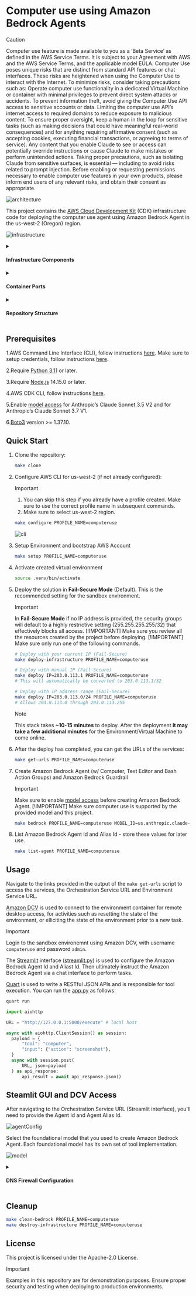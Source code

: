 # Computer use using Amazon Bedrock Agents

> [!CAUTION]
> Computer use feature is made available to you as a ‘Beta Service’ as defined in the AWS Service Terms. It is subject to your Agreement with AWS and the AWS Service Terms, and the applicable model EULA. Computer Use poses unique risks that are distinct from standard API features or chat interfaces. These risks are heightened when using the Computer Use to interact with the Internet. To minimize risks, consider taking precautions such as:
> Operate computer use functionality in a dedicated Virtual Machine or container with minimal privileges to prevent direct system attacks or accidents.
> To prevent information theft, avoid giving the Computer Use API access to sensitive accounts or data.
> Limiting the computer use API’s internet access to required domains to reduce exposure to malicious content.
> To ensure proper oversight, keep a human in the loop for sensitive tasks (such as making decisions that could have meaningful real-world consequences) and for anything requiring affirmative consent (such as accepting cookies, executing financial transactions, or agreeing to terms of service).
> Any content that you enable Claude to see or access can potentially override instructions or cause Claude to make mistakes or perform unintended actions. Taking proper precautions, such as isolating Claude from sensitive surfaces, is essential — including to avoid risks related to prompt injection. Before enabling or requesting permissions necessary to enable computer use features in your own products, please inform end users of any relevant risks, and obtain their consent as appropriate.

![architecture](./architecture/architecture.png)

This project contains the [AWS Cloud Development Kit](https://aws.amazon.com/cdk/) (CDK) infrastructure code for deploying the computer use agent using Amazon Bedrock Agent in the us-west-2 (Oregon) region.

![infrastructure](./architecture/infrastructure.png)


<details>
  <summary>
    <h4>Infrastructure Components<h4>
  </summary>
  
  - **Amazon VPC**: Configured with public and private subnets across 2 AZs in us-west-2. This configuration also has VPC flow logs enabled.
  - **Amazon ECR Repository**: Single repository for both environment and orchestration images.
  - **Amazon ECS**: ECS cluster for running containers.
  - **Amazon Task Definition**: Task definations of environment and orchestration containers with appropriate port mappings.
  - **Amazon Security Groups**: 
    - Environment container: Accepts traffic only from orchestration container
    - Orchestration container: Accepts `public` traffic on port 8501
  - **AWS IAM Roles**: Task execution role with minimal permissions
  - **Amazon CloudWatch Logs**: Configured for container logging
  - **AWS KMS**: Encryption key for secure storage

</details>

<details>
<summary>
<h4>Container Ports<h4>
</summary>

- **Environment Container**:
  - 8443: [Amazon DCV](https://aws.amazon.com/hpc/dcv/)
  - 5000: [Quart](https://github.com/pallets/quart) RESTful API
- **Orchestration Container**:
  - 8501: [Streamlit](https://streamlit.io/) interface

</details>

<details>
<summary>
<h4>Repository Structure<h4>
</summary>

```bash
├── src/amazon_bedrock_agent_app/
├── src/sandbox_environment/
├── scripts/
│   ├── create_amazon_bedrock_agent.py
│   ├── delete_amazon_bedrock_agent.py
|   └── ....
├── app.py
├── computer_use_aws_stack.py
└── ....
```
</details>

## Prerequisites

1.AWS Command Line Interface (CLI), follow instructions [here](https://docs.aws.amazon.com/cli/latest/userguide/getting-started-install.html). Make sure to setup credentials, follow instructions [here](https://docs.aws.amazon.com/cli/latest/userguide/getting-started-quickstart.html).

2.Require [Python 3.11](https://www.python.org/downloads/) or later.

3.Require [Node.js](https://nodejs.org/en/download/) 14.15.0 or later.

4.AWS CDK CLI, follow instructions [here](https://docs.aws.amazon.com/cdk/v2/guide/getting_started.html).

5.Enable [model access](https://docs.aws.amazon.com/bedrock/latest/userguide/model-access.html) for Anthropic’s Claude Sonnet 3.5 V2 and for Anthropic’s Claude Sonnet 3.7 V1.

6.[Boto3](https://boto3.amazonaws.com/v1/documentation/api/latest/index.html) version >= 1.37.10.


## Quick Start

1. Clone the repository:

    ```bash
    make clone
    ```

2. Configure AWS CLI for us-west-2 (if not already configured):

    > [!IMPORTANT]
    > 1. You can skip this step if you already have a profile created. Make sure to use the correct profile name in subsequent commands.
    > 2. Make sure to select us-west-2 region.

    ```bash
    make configure PROFILE_NAME=computeruse
    ```
  
    ![cli](./architecture/aws_cli_configure.png)

3. Setup Environment and bootstrap AWS Account

    ```bash
    make setup PROFILE_NAME=computeruse
    ```

4. Activate created virtual environment

    ```bash
    source .venv/bin/activate
    ```

5. Deploy the solution in **Fail-Secure Mode** (Default). This is the recommended setting for the sandbox environment.

    > [!IMPORTANT]
    > In **Fail-Secure Mode** if no IP address is provided, the security groups will default to a highly restrictive setting (255.255.255.255/32) that effectively blocks all access.
    > [!IMPORTANT]
    > Make sure you review all the resources created by the project before deploying.
    > [!IMPORTANT]
    > Make sure only run one of the following commands.

    ```bash
    # Deploy with your current IP (Fail-Secure)
    make deploy-infrastructure PROFILE_NAME=computeruse

    # Deploy with manual IP (Fail-Secure)
    make deploy IP=203.0.113.1 PROFILE_NAME=computeruse
    # This will automatically be converted to 203.0.113.1/32

    # Deploy with IP address range (Fail-Secure)
    make deploy IP=203.0.113.0/24 PROFILE_NAME=computeruse
    # Allows 203.0.113.0 through 203.0.113.255
    ```

    > [!NOTE]
    > This stack takes **~10-15 minutes** to deploy. After the deployment **it may take a few additional minutes** for the Environment/Virtual Machine to come online.

6. After the deploy has completed, you can get the URLs of the services:

    ```bash
    make get-urls PROFILE_NAME=computeruse
    ```

7. Create Amazon Bedrock Agent (w/ Computer, Text Editor and Bash Action Groups) and Amazon Bedrock Guardrail

    > [!IMPORTANT]
    > Make sure to enable [model access](https://docs.aws.amazon.com/bedrock/latest/userguide/model-access-modify.html) before creating Amazon Bedrock Agent.
    > [!IMPORTANT]
    > Make sure computer use is supported by the provided model and this project.

    ```bash
    make bedrock PROFILE_NAME=computeruse MODEL_ID=us.anthropic.claude-3-7-sonnet-20250219-v1:0 # defaults to us.anthropic.claude-3-7-sonnet-20250219-v1:0
    ```

8. List Amazon Bedrock Agent Id and Alias Id - store these values for later use.

    ```bash
    make list-agent PROFILE_NAME=computeruse
    ```

## Usage

Navigate to the links provided in the output of the `make get-urls` script to access the services, the Orchestration Service URL and Environment Service URL.

[Amazon DCV](https://aws.amazon.com/hpc/dcv/) is used to connect to the environment container for remote desktop access, for activities such as resetting the state of the environment, or elliciting the state of the environment prior to a new task.

> [!IMPORTANT]
> Login to the sandbox environemnt using Amazon DCV, with username `computeruse` and password `admin`.

The [Streamlit](https://streamlit.io/) interface ([streamlit.py](./src/amazon_bedrock_agent_app/app/streamlit.py)) is used to configure the Amazon Bedrock Agent Id and Aliast Id. Then ultimately instruct the Amazon Bedrock Agent via a chat interface to perform tasks.

[Quart](https://github.com/pallets/quart) is used to write a RESTful JSON APIs and is responsible for tool execution. You can run the [app.py](./src/sandbox_environment/computer_use_demo/app.py) as follows:

```bash
quart run
```

```python
import aiohttp

URL = "http://127.0.0.1:5000/execute" # local host

async with aiohttp.ClientSession() as session:
  payload = {
      "tool": "computer",
      "input": {"action": "screenshot"},
  }
  async with session.post(
      URL, json=payload
  ) as api_response:
      api_result = await api_response.json()
```

## Steamlit GUI and DCV Access

After navigating to the Orchestration Service URL (Streamlit interface), you'll need to provide the Agent Id and Agent Alias Id.

![agentConfig](./architecture/agent_config.png)

Select the foundational model that you used to create Amazon Bedrock Agent. Each foundational model has its own set of tool implementation. 

![model](./architecture/model.png)

<details>
  <summary>
    <h4>DNS Firewall Configuration<h4>
  </summary>

  The stack includes a Route 53 Resolver DNS Firewall that controls domain access. By default, it operates on an allowlist basis - only explicitly allowed domains can be accessed while all others are blocked.

  ### Default Allowed Domains

  The firewall allows access to:
  - AWS services (*.amazonaws.com, *.aws.dev, etc.)
  - Amazon domains (amazon.com, a2z.com)
  - Anthropic domains (anthropic.com, claude.ai)
  - GitHub domains (github.com, *.githubassets.com)
  - Google domains (google.com, *.googleapis.com)
  - Python package repositories (pypi.org, pythonhosted.org)
  - Internal service discovery domains (*.computer-use.local)

  ### Updating Allowed Domains

  To modify the allowed domains:

  1. Edit the `cfn_firewall_domain_list` in `computer_use_aws_stack.py`
  2. Add or remove domains using the following format:

    ```python
    domains=[
        "example.com",      # Allow exact domain
        "*.example.com",    # Allow all subdomains
    ]
    ```

  3. Redeploy the stack:

    ```bash
    cdk deploy
    ```

  ### Managing DNS Firewall Rules

  View current rules:

  ```bash
  aws route53resolver get-firewall-rule-group --firewall-rule-group-id <ID>
  ```

  Get the rule group ID from stack outputs:

  ```bash
  aws cloudformation describe-stacks --stack-name ComputerUseAwsStack --query 'Stacks[0].Outputs[?OutputKey==`DnsFirewallRuleGroupId`].OutputValue' --output text
  ```

</details>

## Cleanup

```bash
make clean-bedrock PROFILE_NAME=computeruse
make destroy-infrastructure PROFILE_NAME=computeruse
```

## License

This project is licensed under the Apache-2.0 License.

> [!IMPORTANT]
> Examples in this repository are for demonstration purposes. 
> Ensure proper security and testing when deploying to production environments.
